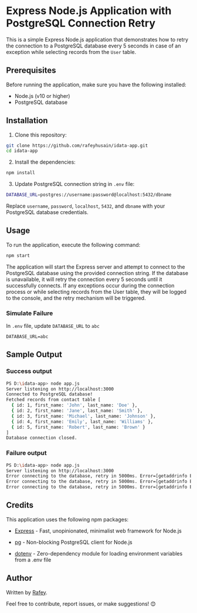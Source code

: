 # Express Node.js Application with PostgreSQL Connection Retry

This is a simple Express Node.js application that demonstrates how to retry the connection to a PostgreSQL database every 5 seconds in case of an exception while selecting records from the `User` table.

## Prerequisites

Before running the application, make sure you have the following installed:

- Node.js (v10 or higher)
- PostgreSQL database

## Installation

1. Clone this repository:

```bash
git clone https://github.com/rafeyhusain/idata-app.git
cd idata-app
```

2. Install the dependencies:

```bash
npm install
```

3. Update PostgreSQL connection string in `.env` file:

```bash
DATABASE_URL=postgres://username:password@localhost:5432/dbname
```

Replace `username`, `password`, `localhost`, `5432`, and `dbname` with your PostgreSQL database credentials.

## Usage

To run the application, execute the following command:

```bash
npm start
```

The application will start the Express server and attempt to connect to the PostgreSQL database using the provided connection string. If the database is unavailable, it will retry the connection every 5 seconds until it successfully connects. If any exceptions occur during the connection process or while selecting records from the User table, they will be logged to the console, and the retry mechanism will be triggered.

### Simulate Failure

In `.env` file, update `DATABASE_URL` to `abc`

```
DATABASE_URL=abc
```

## Sample Output

### Success output

```bash
PS D:\idata-app> node app.js
Server listening on http://localhost:3000
Connected to PostgreSQL database!
Fetched records from contact table [
  { id: 1, first_name: 'John', last_name: 'Doe' },
  { id: 2, first_name: 'Jane', last_name: 'Smith' },
  { id: 3, first_name: 'Michael', last_name: 'Johnson' },
  { id: 4, first_name: 'Emily', last_name: 'Williams' },
  { id: 5, first_name: 'Robert', last_name: 'Brown' }
]
Database connection closed.
```

### Failure output

```bash
PS D:\idata-app> node app.js
Server listening on http://localhost:3000
Error connecting to the database, retry in 5000ms. Error=[getaddrinfo ENOTFOUND base]. ConnectionString=[postgres//postgres:Sila.1009@localhost:5432/sample]
Error connecting to the database, retry in 5000ms. Error=[getaddrinfo ENOTFOUND base]. ConnectionString=[postgres//postgres:Sila.1009@localhost:5432/sample]
Error connecting to the database, retry in 5000ms. Error=[getaddrinfo ENOTFOUND base]. ConnectionString=[postgres//postgres:Sila.1009@localhost:5432/sample]
```

## Credits

This application uses the following npm packages:

- [Express](https://expressjs.com/) - Fast,
  unopinionated, minimalist web framework for Node.js

- [pg](https://www.npmjs.com/package/pg) - Non-blocking
  PostgreSQL client for Node.js

- [dotenv](https://www.npmjs.com/package/dotenv) -
  Zero-dependency module for loading environment variables from a .env
  file

## Author

Written by [Rafey](https://github.com/rafeyhusain).

Feel free to contribute, report issues, or make suggestions! 😊
